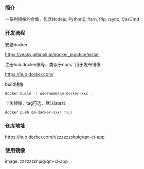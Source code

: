 ### 简介
一系列镜像的合集，包含Nodejs, Python2, Yarn, Pip, rsync, CosCmd

### 开发流程
安装docker

https://yeasy.gitbook.io/docker_practice/install

注册hub.docker账号，类似于npm，用于发布镜像

https://hub.docker.com/

build镜像

```sh
docker build -t username/qm-docker-xxx .
```

上传镜像，tag可选，默认latest

```sh
docker push qm-docker-xxx[:tag]
```

### 仓库地址
https://hub.docker.com/r/zzzzzzshpig/qm-ci-app

### 使用镜像
image: zzzzzzshpig/qm-ci-app
